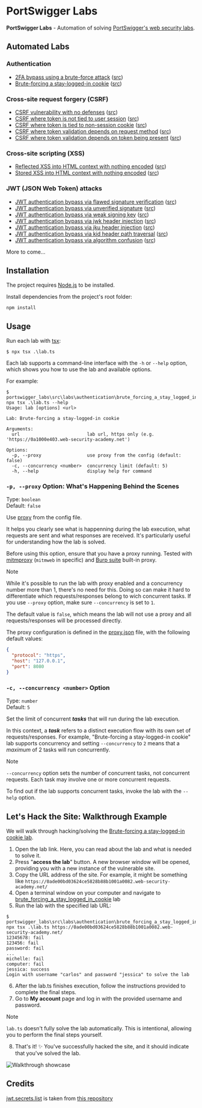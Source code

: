 # PortSwigger Labs

**PortSwigger Labs** - Automation of solving [PortSwigger's web security labs](https://portswigger.net/web-security/all-labs).

## Automated Labs
### Authentication
* [2FA bypass using a brute-force attack](https://portswigger.net/web-security/authentication/multi-factor/lab-2fa-bypass-using-a-brute-force-attack)
  ([src](src/labs/authentication/2fa_bypass_using_a_brute_force_attack))
* [Brute-forcing a stay-logged-in cookie](https://portswigger.net/web-security/authentication/other-mechanisms/lab-brute-forcing-a-stay-logged-in-cookie)
  ([src](src/labs/authentication/brute_forcing_a_stay_logged_in_cookie))

### Cross-site request forgery (CSRF)
* [CSRF vulnerability with no defenses](https://portswigger.net/web-security/csrf/lab-no-defenses)
  ([src](src/labs/csrf/csrf_vulnerability_with_no_defenses))
* [CSRF where token is not tied to user session](https://portswigger.net/web-security/csrf/bypassing-token-validation/lab-token-not-tied-to-user-session)
  ([src](src/labs/csrf/csrf_where_token_is_not_tied_to_user_session))
* [CSRF where token is tied to non-session cookie](https://portswigger.net/web-security/csrf/bypassing-token-validation/lab-token-tied-to-non-session-cookie)
  ([src](src/labs/csrf/csrf_where_token_is_tied_to_non_session_cookie))
* [CSRF where token validation depends on request method](https://portswigger.net/web-security/csrf/bypassing-token-validation/lab-token-validation-depends-on-request-method)
  ([src](src/labs/csrf/csrf_where_token_validation_depends_on_request_method))
* [CSRF where token validation depends on token being present](https://portswigger.net/web-security/csrf/bypassing-token-validation/lab-token-validation-depends-on-token-being-present)
  ([src](src/labs/csrf/csrf_where_token_validation_depends_on_token_being_present))

### Cross-site scripting (XSS)
* [Reflected XSS into HTML context with nothing encoded](https://portswigger.net/web-security/cross-site-scripting/reflected/lab-html-context-nothing-encoded)
  ([src](src/labs/xss/reflected_xss_into_html_context_with_nothing_encoded))
* [Stored XSS into HTML context with nothing encoded](https://portswigger.net/web-security/cross-site-scripting/stored/lab-html-context-nothing-encoded)
  ([src](src/labs/xss/stored_xss_into_html_context_with_nothing_encoded))

### JWT (JSON Web Token) attacks
* [JWT authentication bypass via flawed signature verification](https://portswigger.net/web-security/jwt/lab-jwt-authentication-bypass-via-flawed-signature-verification)
  ([src](src/labs/jwt/jwt_authentication_bypass_via_flawed_signature_verification))
* [JWT authentication bypass via unverified signature](https://portswigger.net/web-security/jwt/lab-jwt-authentication-bypass-via-unverified-signature)
  ([src](src/labs/jwt/jwt_authentication_bypass_via_unverified_signature))
* [JWT authentication bypass via weak signing key](https://portswigger.net/web-security/jwt/lab-jwt-authentication-bypass-via-weak-signing-key)
  ([src](src/labs/jwt/jwt_authentication_bypass_via_weak_signing_key))
* [JWT authentication bypass via jwk header injection](https://portswigger.net/web-security/jwt/lab-jwt-authentication-bypass-via-jwk-header-injection)
  ([src](src/labs/jwt/jwt_authentication_bypass_via_jwk_header_injection))
* [JWT authentication bypass via jku header injection](https://portswigger.net/web-security/jwt/lab-jwt-authentication-bypass-via-jku-header-injection)
  ([src](src/labs/jwt/jwt_authentication_bypass_via_jku_header_injection))
* [JWT authentication bypass via kid header path traversal](https://portswigger.net/web-security/jwt/lab-jwt-authentication-bypass-via-kid-header-path-traversal)
  ([src](src/labs/jwt/jwt_authentication_bypass_via_kid_header_path_traversal))
* [JWT authentication bypass via algorithm confusion](https://portswigger.net/web-security/jwt/algorithm-confusion/lab-jwt-authentication-bypass-via-algorithm-confusion)
  ([src](src/labs/jwt/jwt_authentication_bypass_via_algorithm_confusion))

More to come...



## Installation
The project requires [Node.js](https://nodejs.org/) to be installed.

Install dependencies from the project's root folder:
```shell
npm install
```

## Usage
Run each lab with [tsx](https://tsx.is/):
```console
$ npx tsx .\lab.ts
```

Each lab supports a command-line interface with the `-h` or `--help` option, which shows you how to use the lab and available options.

For example:
```console
$ portswigger_labs\src\labs\authentication\brute_forcing_a_stay_logged_in_cookie> npx tsx .\lab.ts --help
Usage: lab [options] <url>

Lab: Brute-forcing a stay-logged-in cookie

Arguments:
  url                         lab url, https only (e.g. 'https://0a1000e403.web-security-academy.net')

Options:
  -p, --proxy                 use proxy from the config (default: false)
  -c, --concurrency <number>  concurrency limit (default: 5)
  -h, --help                  display help for command
```

### `-p, --proxy` Option: What's Happening Behind the Scenes
Type: `boolean`\
Default: `false`

Use [proxy](https://en.wikipedia.org/wiki/Proxy_server) from the config file.

It helps you clearly see what is happenning during the lab execution, what requests are sent and what responses are received. It's particularly useful for understanding how the lab is solved.

Before using this option, ensure that you have a proxy running. Tested with [mitmproxy](https://github.com/mitmproxy/mitmproxy) (`mitmweb` in specific) and [Burp suite](https://portswigger.net/burp) built-in proxy.

> [!NOTE]
> While it's possible to run the lab with proxy enabled and a concurrency number more than 1, there's no need for this.
> Doing so can make it hard to differentiate which requests/responses belong to wich concurrent tasks. If you use `--proxy` option, make sure `--concurrency` is set to `1`.

The default value is `false`, which means the lab will not use a proxy and all requests/responses will be processed directly.

The proxy configuration is defined in the [proxy.json](/config/proxy.json) file, with the following default values:
```json
{
  "protocol": "https",
  "host": "127.0.0.1",
  "port": 8080
}
```

### `-c, --concurrency <number>` Option
Type: `number`\
Default: `5`

Set the limit of concurrent ***tasks*** that will run during the lab execution.

In this context, a ***task*** refers to a distinct execution flow with its own set of requests/responses.
For example, "Brute-forcing a stay-logged-in cookie" lab supports concurrency and setting `--concurrency` to `2` means that a _maximum_ of 2 tasks will run concurrently.

> [!NOTE]
> `--concurrency` option sets the number of concurrent tasks, not concurrent requests. Each task may involve one or more concurrent requests.

To find out if the lab supports concurrent tasks, invoke the lab with the `--help` option.

## Let's Hack the Site: Walkthrough Example
We will walk through hacking/solving the [Brute-forcing a stay-logged-in cookie lab](https://portswigger.net/web-security/authentication/other-mechanisms/lab-brute-forcing-a-stay-logged-in-cookie).

1. Open the lab link. Here, you can read about the lab and what is needed to solve it.
2. Press "**access the lab**" button. A new browser window will be opened, providing you with a new instance of the vulnerable site.
3. Copy the URL address of the site. For example, it might be something like `https://0ade00bd03624ce5828b88b1001a0082.web-security-academy.net/`
4. Open a terminal window on your computer and navigate to [brute_forcing_a_stay_logged_in_cookie](src/labs/authentication/brute_forcing_a_stay_logged_in_cookie) lab
5. Run the lab with the specified lab URL:
```console
$ portswigger_labs\src\labs\authentication\brute_forcing_a_stay_logged_in_cookie> npx tsx .\lab.ts https://0ade00bd03624ce5828b88b1001a0082.web-security-academy.net/
12345678: fail
123456: fail
password: fail
...
michelle: fail
computer: fail
jessica: success
Login with username "carlos" and password "jessica" to solve the lab
```
6. After the lab.ts finishes execution, follow the instructions provided to complete the final steps.
7. Go to **My account** page and log in with the provided username and password.

> [!NOTE]
> `lab.ts` doesn't fully solve the lab automatically. This is intentional, allowing you to perform the final steps yourself.
8. That's it! ✨ You've successfully hacked the site, and it should indicate that you've solved the lab.

![Walkthrough showcase](https://github.com/iamdenis1234/portswigger-labs/assets/39136616/183083cd-1e91-4cd9-a058-d95fd1bcee36)

## Credits
[jwt.secrets.list](config/jwt.secrets.list) is taken from [this repository](https://github.com/wallarm/jwt-secrets)

